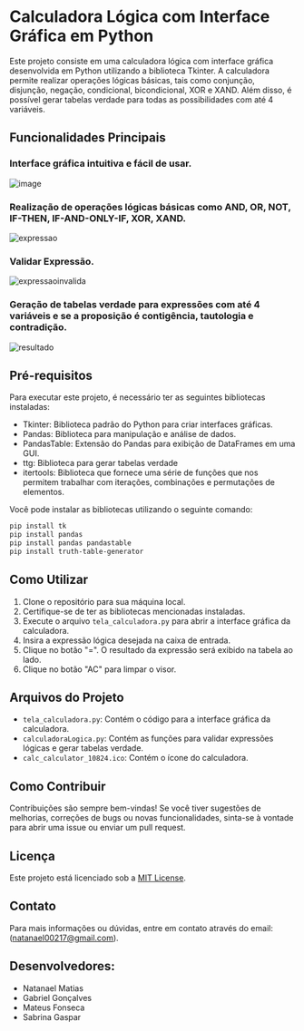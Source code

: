 # Calculadora Lógica com Interface Gráfica em Python

Este projeto consiste em uma calculadora lógica com interface gráfica desenvolvida em Python utilizando a biblioteca Tkinter. A calculadora permite realizar operações lógicas básicas, tais como conjunção, disjunção, negação, condicional, bicondicional, XOR e XAND. Além disso, é possível gerar tabelas verdade para todas as possibilidades com até 4 variáveis.

## Funcionalidades Principais

### Interface gráfica intuitiva e fácil de usar.
![image](https://github.com/Natanael002/Calculadora2/assets/145075911/210b46b3-a25a-4cd3-917e-6a0ed88e1287)
### Realização de operações lógicas básicas como AND, OR, NOT, IF-THEN, IF-AND-ONLY-IF, XOR, XAND.
![expressao](https://github.com/Natanael002/Calculadora2/assets/145075911/0e74f99c-5a80-4149-a6fc-01d6b303b2ea)
### Validar Expressão.
![expressaoinvalida](https://github.com/Natanael002/Calculadora2/assets/145075911/a7cfec0f-6d1b-48f2-9901-00f9649d4fe9)
### Geração de tabelas verdade para expressões com até 4 variáveis e se a proposição é contigência, tautologia e contradição.
![resultado](https://github.com/Natanael002/Calculadora2/assets/145075911/b9048ad9-02b7-4828-a464-4aa2489b169c)


## Pré-requisitos

Para executar este projeto, é necessário ter as seguintes bibliotecas instaladas:

- Tkinter: Biblioteca padrão do Python para criar interfaces gráficas.
- Pandas: Biblioteca para manipulação e análise de dados.
- PandasTable: Extensão do Pandas para exibição de DataFrames em uma GUI.
- ttg: Biblioteca para gerar tabelas verdade
- itertools: Biblioteca que fornece uma série de funções que nos permitem trabalhar com iterações, combinações e permutações de elementos.

Você pode instalar as bibliotecas utilizando o seguinte comando:

```bash
pip install tk
pip install pandas
pip install pandas pandastable
pip install truth-table-generator
```

## Como Utilizar

1. Clone o repositório para sua máquina local.
2. Certifique-se de ter as bibliotecas mencionadas instaladas.
3. Execute o arquivo `tela_calculadora.py` para abrir a interface gráfica da calculadora.
4. Insira a expressão lógica desejada na caixa de entrada.
5. Clique no botão "=". O resultado da expressão será exibido na tabela ao lado.
6. Clique no botão "AC" para limpar o visor.

## Arquivos do Projeto

- `tela_calculadora.py`: Contém o código para a interface gráfica da calculadora.
- `calculadoraLogica.py`: Contém as funções para validar expressões lógicas e gerar tabelas verdade.
- `calc_calculator_10824.ico`: Contém o ícone do calculadora.

## Como Contribuir

Contribuições são sempre bem-vindas! Se você tiver sugestões de melhorias, correções de bugs ou novas funcionalidades, sinta-se à vontade para abrir uma issue ou enviar um pull request.

## Licença

Este projeto está licenciado sob a [MIT License](LICENSE).

## Contato

Para mais informações ou dúvidas, entre em contato através do email: (natanael00217@gmail.com).

## Desenvolvedores:
- Natanael Matias 
- Gabriel Gonçalves
- Mateus Fonseca
- Sabrina Gaspar
